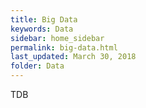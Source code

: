 ```yaml
---
title: Big Data
keywords: Data
sidebar: home_sidebar
permalink: big-data.html
last_updated: March 30, 2018
folder: Data
---
```


TDB
